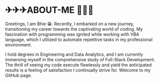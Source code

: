 <h1>✈✈✈ABOUT-ME 🚀🚀🚀</h1>

<p>Greetings, I am Bhie 😁. Recently, I embarked on a new journey, transitioning my career towards the captivating world of coding. My fascination with programming was ignited while working with VBA language, which I utilized to automate repetitive tasks in my professional environment.</p>

<p>I hold degrees in Engineering and Data Analytics, and I am currently immersing myself in the comprehensive study of Full-Stack Development. The thrill of seeing my code execute flawlessly and yield the anticipated results is a feeling of satisfaction I continually strive for. Welcome to my GitHub page.</p>
